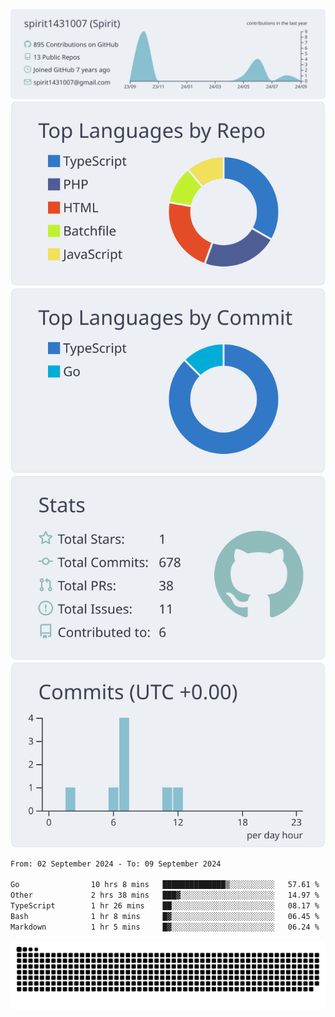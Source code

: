 [![](https://raw.githubusercontent.com/spirit1431007/spirit1431007/master/profile-summary-card-output/nord_bright/0-profile-details.svg)](https://git.io/spiritx)
[![](https://raw.githubusercontent.com/spirit1431007/spirit1431007/master/profile-summary-card-output/nord_bright/1-repos-per-language.svg)](https://git.io/spiritx) [![](https://raw.githubusercontent.com/spirit1431007/spirit1431007/master/profile-summary-card-output/nord_bright/2-most-commit-language.svg)](https://git.io/spiritx)
[![](https://raw.githubusercontent.com/spirit1431007/spirit1431007/master/profile-summary-card-output/nord_bright/3-stats.svg)](https://git.io/spiritx) [![](https://raw.githubusercontent.com/spirit1431007/spirit1431007/master/profile-summary-card-output/nord_bright/4-productive-time.svg)](https://git.io/spiritx)

<!--START_SECTION:waka-->

```txt
From: 02 September 2024 - To: 09 September 2024

Go                10 hrs 8 mins   ██████████████▒░░░░░░░░░░   57.61 %
Other             2 hrs 38 mins   ███▓░░░░░░░░░░░░░░░░░░░░░   14.97 %
TypeScript        1 hr 26 mins    ██░░░░░░░░░░░░░░░░░░░░░░░   08.17 %
Bash              1 hr 8 mins     █▓░░░░░░░░░░░░░░░░░░░░░░░   06.45 %
Markdown          1 hr 5 mins     █▓░░░░░░░░░░░░░░░░░░░░░░░   06.24 %
```

<!--END_SECTION:waka-->

![contribution](https://github.com/spirit1431007/spirit1431007/blob/output/github-contribution-grid-snake.svg)
